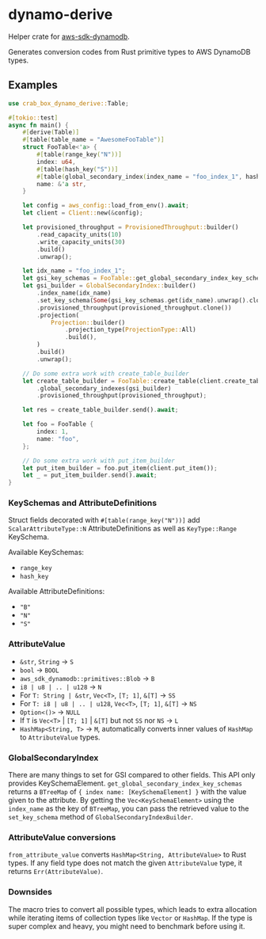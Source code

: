 # dynamo-derive

Helper crate for [aws-sdk-dynamodb](https://docs.rs/aws-sdk-dynamodb/latest/aws_sdk_dynamodb/).

Generates conversion codes from Rust primitive types to AWS DynamoDB types.

## Examples

```rust
use crab_box_dynamo_derive::Table;

#[tokio::test]
async fn main() {
    #[derive(Table)]
    #[table(table_name = "AwesomeFooTable")]
    struct FooTable<'a> {
        #[table(range_key("N"))]
        index: u64,
        #[table(hash_key("S"))]
        #[table(global_secondary_index(index_name = "foo_index_1", hash_key("S")))]
        name: &'a str,
    }

    let config = aws_config::load_from_env().await;
    let client = Client::new(&config);

    let provisioned_throughput = ProvisionedThroughput::builder()
        .read_capacity_units(10)
        .write_capacity_units(30)
        .build()
        .unwrap();

    let idx_name = "foo_index_1";
    let gsi_key_schemas = FooTable::get_global_secondary_index_key_schemas();
    let gsi_builder = GlobalSecondaryIndex::builder()
        .index_name(idx_name)
        .set_key_schema(Some(gsi_key_schemas.get(idx_name).unwrap().clone()))
        .provisioned_throughput(provisioned_throughput.clone())
        .projection(
            Projection::builder()
                .projection_type(ProjectionType::All)
                .build(),
        )
        .build()
        .unwrap();

    // Do some extra work with create_table_builder
    let create_table_builder = FooTable::create_table(client.create_table())
        .global_secondary_indexes(gsi_builder)
        .provisioned_throughput(provisioned_throughput);

    let res = create_table_builder.send().await;

    let foo = FooTable {
        index: 1,
        name: "foo",
    };

    // Do some extra work with put_item_builder
    let put_item_builder = foo.put_item(client.put_item());
    let _ = put_item_builder.send().await;
}
```

### KeySchemas and AttributeDefinitions

Struct fields decorated with `#[table(range_key("N"))]` add `ScalarAttributeType::N` AttributeDefinitions as well as `KeyType::Range` KeySchema.

Available KeySchemas:

- `range_key`
- `hash_key`

Available AttributeDefinitions:

- `"B"`
- `"N"`
- `"S"`

### AttributeValue

- `&str`, `String` -> `S`
- `bool` -> `BOOL`
- `aws_sdk_dynamodb::primitives::Blob` -> `B`
- `i8 | u8 | .. | u128` -> `N`
- For `T: String | &str`, `Vec<T>`, `[T; 1]`, `&[T]` -> `SS`
- For `T: i8 | u8 | .. | u128`, `Vec<T>`, `[T; 1]`, `&[T]` -> `NS`
- `Option<()>` -> `NULL`
- If `T` is `Vec<T>` | `[T; 1]` | `&[T]` but not `SS` nor `NS` -> `L`
- `HashMap<String, T>` -> `M`, automatically converts inner values of `HashMap` to `AttributeValue` types.

### GlobalSecondaryIndex

There are many things to set for GSI compared to other fields. This API only provides KeySchemaElement. `get_global_secondary_index_key_schemas` returns a `BTreeMap` of `{ index name: [KeySchemaElement] }` with the value given to the attribute. By getting the `Vec<KeySchemaElement>` using the `index_name` as the key of `BTreeMap`, you can pass the retrieved value to the `set_key_schema` method of `GlobalSecondaryIndexBuilder`.

### AttributeValue conversions

`from_attribute_value` converts `HashMap<String, AttributeValue>` to Rust types. If any field type does not match the given `AttributeValue` type, it returns `Err(AttributeValue)`.

### Downsides

The macro tries to convert all possible types, which leads to extra allocation while iterating items of collection types like `Vector` or `HashMap`. If the type is super complex and heavy, you might need to benchmark before using it.
